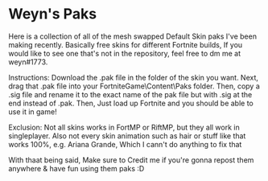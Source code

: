# Weyn's Paks

Here is a collection of all of the mesh swapped Default Skin paks I've been making recently. Basically free skins for different Fortnite builds, If you would like to see one that's not in the repository, feel free to dm me at weyn#1773.

Instructions: Download the .pak file in the folder of the skin you want. Next, drag that .pak file into your FortniteGame\Content\Paks folder. Then, copy a .sig file and rename it to the exact name of the pak file but with .sig at the end instead of .pak. Then, Just load up Fortnite and you should be able to use it in game!

Exclusion: Not all skins works in FortMP or RiftMP, but they all work in singleplayer. Also not every skin animation such as hair or stuff like that works 100%, e.g. Ariana Grande, Which I cann't do anything to fix that

With thaat being said, Make sure to Credit me if you're gonna repost them anywhere & have fun using them paks :D
